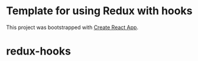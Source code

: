 # Template for using Redux with hooks 

This project was bootstrapped with [Create React App](https://github.com/facebook/create-react-app).

# redux-hooks
